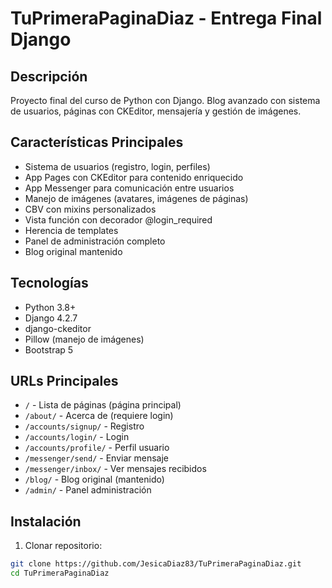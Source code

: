 # TuPrimeraPaginaDiaz - Entrega Final Django

## Descripción
Proyecto final del curso de Python con Django. Blog avanzado con sistema de usuarios, páginas con CKEditor, mensajería y gestión de imágenes.

## Características Principales
- Sistema de usuarios (registro, login, perfiles)
- App Pages con CKEditor para contenido enriquecido  
- App Messenger para comunicación entre usuarios
- Manejo de imágenes (avatares, imágenes de páginas)
- CBV con mixins personalizados
- Vista función con decorador @login_required
- Herencia de templates
- Panel de administración completo
- Blog original mantenido

## Tecnologías
- Python 3.8+
- Django 4.2.7
- django-ckeditor
- Pillow (manejo de imágenes)
- Bootstrap 5

## URLs Principales
- `/` - Lista de páginas (página principal)
- `/about/` - Acerca de (requiere login) 
- `/accounts/signup/` - Registro
- `/accounts/login/` - Login
- `/accounts/profile/` - Perfil usuario
- `/messenger/send/` - Enviar mensaje
- `/messenger/inbox/` - Ver mensajes recibidos
- `/blog/` - Blog original (mantenido)
- `/admin/` - Panel administración

## Instalación

1. Clonar repositorio:
```bash
git clone https://github.com/JesicaDiaz83/TuPrimeraPaginaDiaz.git
cd TuPrimeraPaginaDiaz